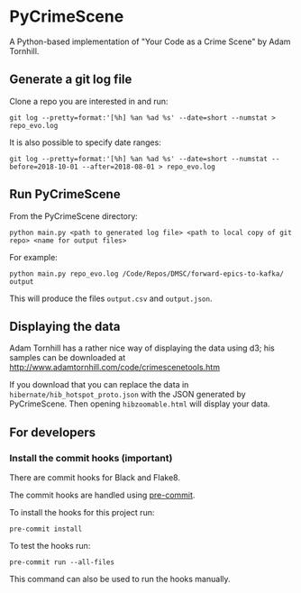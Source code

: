 # PyCrimeScene
A Python-based implementation of "Your Code as a Crime Scene" by Adam Tornhill.

## Generate a git log file

Clone a repo you are interested in and run:
```
git log --pretty=format:'[%h] %an %ad %s' --date=short --numstat > repo_evo.log
```

It is also possible to specify date ranges:
```
git log --pretty=format:'[%h] %an %ad %s' --date=short --numstat --before=2018-10-01 --after=2018-08-01 > repo_evo.log
```

## Run PyCrimeScene
From the PyCrimeScene directory:

```
python main.py <path to generated log file> <path to local copy of git repo> <name for output files>
```

For example:
```
python main.py repo_evo.log /Code/Repos/DMSC/forward-epics-to-kafka/ output
```

This will produce the files `output.csv` and `output.json`.

## Displaying the data
Adam Tornhill has a rather nice way of displaying the data using d3; his samples 
can be downloaded at http://www.adamtornhill.com/code/crimescenetools.htm

If you download that you can replace the data in `hibernate/hib_hotspot_proto.json` with the JSON generated by PyCrimeScene.
Then opening `hibzoomable.html` will display your data.

## For developers
### Install the commit hooks (important)
There are commit hooks for Black and Flake8.

The commit hooks are handled using [pre-commit](https://pre-commit.com).

To install the hooks for this project run:
```
pre-commit install
```

To test the hooks run:
```
pre-commit run --all-files
```

This command can also be used to run the hooks manually.

